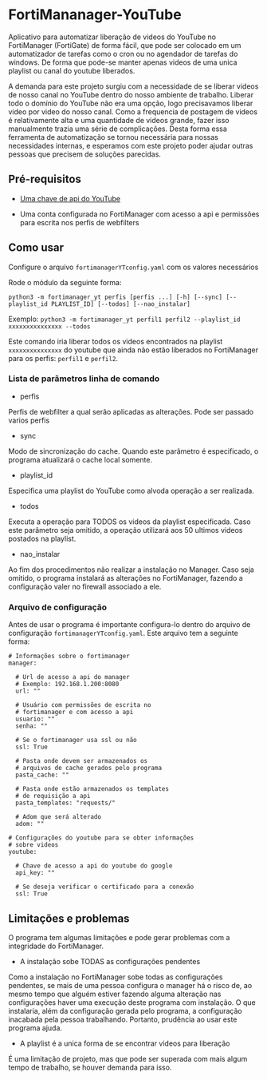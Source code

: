# FortiMananager-YouTube
Aplicativo para automatizar liberação de videos do YouTube no FortiManager (FortiGate) de forma fácil, que pode ser colocado em um automatizador de tarefas como o cron ou no agendador de tarefas do windows. De forma que pode-se manter apenas videos de uma unica playlist ou canal do youtube liberados.

A demanda para este projeto surgiu com a necessidade de se liberar videos de nosso canal no YouTube dentro do nosso ambiente de trabalho. Liberar todo o domínio do YouTube não era uma opção, logo precisavamos liberar video por video do nosso canal. Como a frequencia de postagem de videos é relativamente alta e uma quantidade de videos grande, fazer isso manualmente trazia uma série de complicações. Desta forma essa ferramenta de automatização se tornou necessária para nossas necessidades internas, e esperamos com este projeto poder ajudar outras pessoas que precisem de soluções parecidas.

## Pré-requisitos
* [Uma chave de api do YouTube](https://developers.google.com/youtube/registering_an_application?hl=pt-br)

* Uma conta configurada no FortiManager com acesso a api e permissões para escrita nos perfis de webfilters

## Como usar
Configure o arquivo `fortimanagerYTconfig.yaml` com os valores necessários

Rode o módulo da seguinte forma:

`python3 -m fortimanager_yt perfis [perfis ...] [-h] [--sync] [--playlist_id PLAYLIST_ID] [--todos] [--nao_instalar]`

Exemplo: 
`python3 -m fortimanager_yt perfil1 perfil2 --playlist_id xxxxxxxxxxxxxxx --todos`

Este comando iria liberar todos os videos encontrados na playlist `xxxxxxxxxxxxxxx` do youtube que ainda não estão liberados no FortiManager para os perfis: `perfil1` e `perfil2`.

### Lista de parâmetros linha de comando
* perfis

Perfis de webfilter a qual serão aplicadas as alterações.
Pode ser passado varios perfis

* sync

Modo de sincronização do cache. Quando este parâmetro é especificado, o programa atualizará o cache local somente.

* playlist_id

Especifica uma playlist do YouTube como alvoda operação a ser realizada.

* todos

Executa a operação para TODOS os videos da playlist especificada. Caso este parâmetro seja omitido, a operação utilizará aos 50 ultimos videos postados na playlist.

* nao_instalar

Ao fim dos procedimentos não realizar a instalação no Manager. Caso seja omitido, o programa instalará as alterações no FortiManager, fazendo a configuração valer no firewall associado a ele.

### Arquivo de configuração
Antes de usar o programa é importante configura-lo dentro do arquivo de configuração `fortimanagerYTconfig.yaml`.
Este arquivo tem a seguinte forma:
```
# Informações sobre o fortimanager
manager:

  # Url de acesso a api do manager
  # Exemplo: 192.168.1.200:8080
  url: ""

  # Usuário com permissões de escrita no 
  # fortimanager e com acesso a api
  usuario: ""
  senha: ""

  # Se o fortimanager usa ssl ou não
  ssl: True

  # Pasta onde devem ser armazenados os
  # arquivos de cache gerados pelo programa
  pasta_cache: ""

  # Pasta onde estão armazenados os templates
  # de requisição a api
  pasta_templates: "requests/"

  # Adom que será alterado
  adom: ""

# Configurações do youtube para se obter informações 
# sobre videos
youtube:
  
  # Chave de acesso a api do youtube do google
  api_key: ""

  # Se deseja verificar o certificado para a conexão
  ssl: True
```

## Limitações e problemas
O programa tem algumas limitações e pode gerar problemas com a integridade do FortiManager.

* A instalação sobe TODAS as configurações pendentes

Como a instalação no FortiManager sobe todas as configurações pendentes, se mais de uma pessoa configura o manager há o risco de, ao mesmo tempo que alguém estiver fazendo alguma alteração nas configurações haver uma execução deste programa com instalação. O que instalaria, além da configuração gerada pelo programa, a configuração inacabada pela pessoa trabalhando. Portanto, prudência ao usar este programa ajuda.

* A playlist é a unica forma de se encontrar videos para liberação

É uma limitação de projeto, mas que pode ser superada com mais algum tempo de trabalho, se houver demanda para isso.
